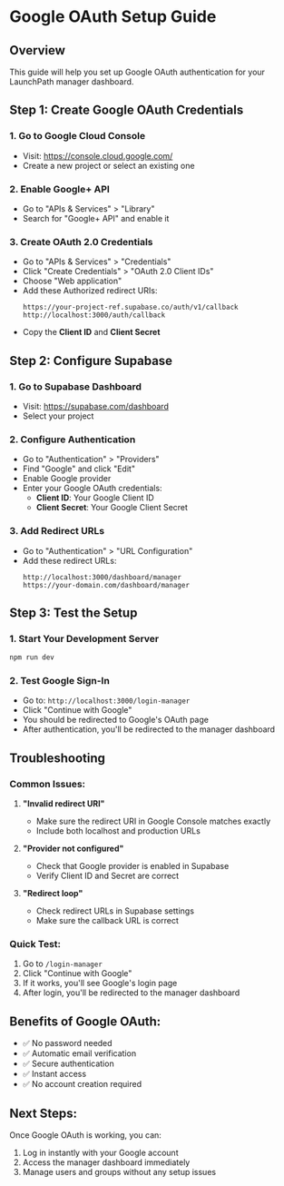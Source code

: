 # Google OAuth Setup Guide

## Overview
This guide will help you set up Google OAuth authentication for your LaunchPath manager dashboard.

## Step 1: Create Google OAuth Credentials

### 1. Go to Google Cloud Console
- Visit: https://console.cloud.google.com/
- Create a new project or select an existing one

### 2. Enable Google+ API
- Go to "APIs & Services" > "Library"
- Search for "Google+ API" and enable it

### 3. Create OAuth 2.0 Credentials
- Go to "APIs & Services" > "Credentials"
- Click "Create Credentials" > "OAuth 2.0 Client IDs"
- Choose "Web application"
- Add these Authorized redirect URIs:
  ```
  https://your-project-ref.supabase.co/auth/v1/callback
  http://localhost:3000/auth/callback
  ```
- Copy the **Client ID** and **Client Secret**

## Step 2: Configure Supabase

### 1. Go to Supabase Dashboard
- Visit: https://supabase.com/dashboard
- Select your project

### 2. Configure Authentication
- Go to "Authentication" > "Providers"
- Find "Google" and click "Edit"
- Enable Google provider
- Enter your Google OAuth credentials:
  - **Client ID**: Your Google Client ID
  - **Client Secret**: Your Google Client Secret

### 3. Add Redirect URLs
- Go to "Authentication" > "URL Configuration"
- Add these redirect URLs:
  ```
  http://localhost:3000/dashboard/manager
  https://your-domain.com/dashboard/manager
  ```

## Step 3: Test the Setup

### 1. Start Your Development Server
```bash
npm run dev
```

### 2. Test Google Sign-In
- Go to: `http://localhost:3000/login-manager`
- Click "Continue with Google"
- You should be redirected to Google's OAuth page
- After authentication, you'll be redirected to the manager dashboard

## Troubleshooting

### Common Issues:

1. **"Invalid redirect URI"**
   - Make sure the redirect URI in Google Console matches exactly
   - Include both localhost and production URLs

2. **"Provider not configured"**
   - Check that Google provider is enabled in Supabase
   - Verify Client ID and Secret are correct

3. **"Redirect loop"**
   - Check redirect URLs in Supabase settings
   - Make sure the callback URL is correct

### Quick Test:
1. Go to `/login-manager`
2. Click "Continue with Google"
3. If it works, you'll see Google's login page
4. After login, you'll be redirected to the manager dashboard

## Benefits of Google OAuth:
- ✅ No password needed
- ✅ Automatic email verification
- ✅ Secure authentication
- ✅ Instant access
- ✅ No account creation required

## Next Steps:
Once Google OAuth is working, you can:
1. Log in instantly with your Google account
2. Access the manager dashboard immediately
3. Manage users and groups without any setup issues 